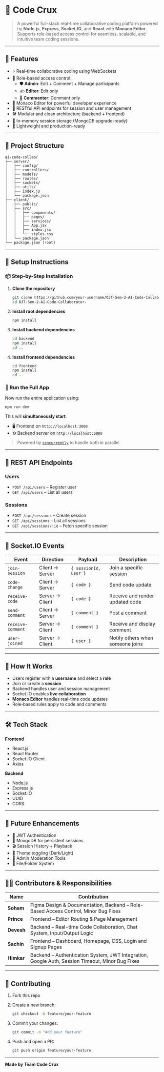 # 🧠 Code Crux

> A powerful full-stack real-time collaborative coding platform powered by **Node.js**, **Express**, **Socket.IO**, and **React** with **Monaco Editor**. Supports role-based access control for seamless, scalable, and intuitive team coding sessions.

---

## 🚀 Features

- ⚡ Real-time collaborative coding using WebSockets
- 👥 Role-based access control:
  - 🛡️ **Admin**: Edit + Comment + Manage participants
  - ✍️ **Editor**: Edit only
  - 💬 **Commenter**: Comment only
- 🧠 Monaco Editor for powerful developer experience
- 🔗 RESTful API endpoints for session and user management
- 🛠️ Modular and clean architecture (backend + frontend)
- 🧩 In-memory session storage (MongoDB upgrade-ready)
- 🎯 Lightweight and production-ready

---

## 📁 Project Structure

```
ai-code-collab/
├── server/
│   ├── config/
│   ├── controllers/
│   ├── models/
│   ├── routes/
│   ├── sockets/
│   ├── utils/
│   ├── index.js
│   └── package.json
├── client/
│   ├── public/
│   ├── src/
│   │   ├── components/
│   │   ├── pages/
│   │   ├── services/
│   │   ├── App.jsx
│   │   ├── index.jsx
│   │   └── styles.css
│   └── package.json
└── package.json (root)
```

---

## 🔧 Setup Instructions

### 📦 Step-by-Step Installation

1. **Clone the repository**

   ```bash
   git clone https://github.com/your-username/OJT-Sem-2-AI-Code-Collaborator-.git
   cd OJT-Sem-2-AI-Code-Collaborator-
   ```

2. **Install root dependencies**

   ```bash
   npm install
   ```

3. **Install backend dependencies**

   ```bash
   cd backend
   npm install
   cd ..
   ```

4. **Install frontend dependencies**

   ```bash
   cd frontend
   npm install
   cd ..
   ```

### 🚀 Run the Full App

Now run the entire application using:

```bash
npm run dev
```

This will **simultaneously start**:
- 🖥️ Frontend on `http://localhost:3000`
- ⚙️ Backend server on `http://localhost:5000`

> Powered by [`concurrently`](https://www.npmjs.com/package/concurrently) to handle both in parallel.

---

## 🔗 REST API Endpoints

### Users
- `POST /api/users` – Register user  
- `GET /api/users` – List all users

### Sessions
- `POST /api/sessions` – Create session  
- `GET /api/sessions` – List all sessions  
- `GET /api/sessions/:id` – Fetch specific session

---

## 📡 Socket.IO Events

| Event            | Direction        | Payload               | Description                        |
|------------------|------------------|------------------------|------------------------------------|
| `join-session`   | Client → Server  | `{ sessionId, user }`  | Join a specific session            |
| `code-change`    | Client → Server  | `{ code }`             | Send code update                   |
| `receive-code`   | Server → Client  | `{ code }`             | Receive and render updated code    |
| `send-comment`   | Client → Server  | `{ comment }`          | Post a comment                     |
| `receive-comment`| Server → Client  | `{ comment }`          | Receive and display comment        |
| `user-joined`    | Server → Client  | `{ user }`             | Notify others when someone joins   |

---

## 🧠 How It Works

- Users register with a **username** and select a **role**
- Join or create a **session**
- Backend handles user and session management
- Socket.IO enables **live collaboration**
- **Monaco Editor** handles real-time code updates
- Role-based rules apply to code and comments

---

## 🛠️ Tech Stack

**Frontend**  
- React.js  
- React Router   
- Socket.IO Client  
- Axios  

**Backend**  
- Node.js  
- Express.js  
- Socket.IO  
- UUID  
- CORS  

---

## 📌 Future Enhancements

- 🔐 JWT Authentication  
- 💾 MongoDB for persistent sessions  
- 🎬 Session History + Playback  
- 🌙 Theme toggling (Dark/Light)  
- 🛑 Admin Moderation Tools  
- 📂 File/Folder System    

---

## 👨‍💻 Contributors & Responsibilities

| Name       | Contribution |
|------------|--------------|
| **Soham** | Figma Design & Documentation, Backend – Role-Based Access Control, Minor Bug Fixes |
| **Prince** | Frontend – Editor Routing & Page Management |
| **Devesh** | Backend – Real-time Code Collaboration, Chat System, Input/Output Logic |
| **Sachin** | Frontend – Dashboard, Homepage, CSS, Login and Signup Pages |
| **Himkar** | Backend – Authentication System, JWT Integration, Google Auth, Session Timeout, Minor Bug Fixes |


---

## 🤝 Contributing

1. Fork this repo  
2. Create a new branch:

   ```bash
   git checkout -b feature/your-feature
   ```

3. Commit your changes:

   ```bash
   git commit -m "Add your feature"
   ```

4. Push and open a PR:

   ```bash
   git push origin feature/your-feature
   ```

---

**Made by Team Code Crux**
